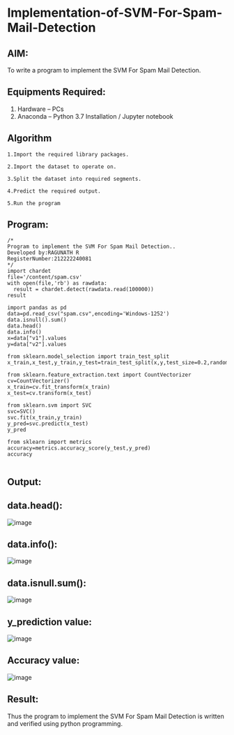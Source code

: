# Implementation-of-SVM-For-Spam-Mail-Detection

## AIM:
To write a program to implement the SVM For Spam Mail Detection.

## Equipments Required:
1. Hardware – PCs
2. Anaconda – Python 3.7 Installation / Jupyter notebook

## Algorithm
```
1.Import the required library packages.

2.Import the dataset to operate on.

3.Split the dataset into required segments.

4.Predict the required output.

5.Run the program
```

## Program:
```
/*
Program to implement the SVM For Spam Mail Detection..
Developed by:RAGUNATH R 
RegisterNumber:212222240081 
*/
import chardet 
file='/content/spam.csv'
with open(file,'rb') as rawdata:
  result = chardet.detect(rawdata.read(100000))
result

import pandas as pd
data=pd.read_csv("spam.csv",encoding='Windows-1252')
data.isnull().sum()
data.head()
data.info()
x=data["v1"].values
y=data["v2"].values

from sklearn.model_selection import train_test_split
x_train,x_test,y_train,y_test=train_test_split(x,y,test_size=0.2,random_state=0)

from sklearn.feature_extraction.text import CountVectorizer 
cv=CountVectorizer()
x_train=cv.fit_transform(x_train)
x_test=cv.transform(x_test)

from sklearn.svm import SVC
svc=SVC()
svc.fit(x_train,y_train)
y_pred=svc.predict(x_test)
y_pred

from sklearn import metrics
accuracy=metrics.accuracy_score(y_test,y_pred)
accuracy


```

## Output:
## data.head():
![image](https://github.com/Ragu-123/Implementation-of-SVM-For-Spam-Mail-Detection/assets/113915622/094aac7d-c7c3-41b8-9f6e-72ad47e6c3d9)
## data.info():
![image](https://github.com/Ragu-123/Implementation-of-SVM-For-Spam-Mail-Detection/assets/113915622/c2c079a8-bea5-465c-affe-104f2171c897)
## data.isnull.sum():
![image](https://github.com/Ragu-123/Implementation-of-SVM-For-Spam-Mail-Detection/assets/113915622/533b4b99-2441-4b5e-b23f-04ac8251e9b1)
## y_prediction value:
![image](https://github.com/Ragu-123/Implementation-of-SVM-For-Spam-Mail-Detection/assets/113915622/106ab8d3-e92a-462a-bc10-568382c64913)
## Accuracy value:
![image](https://github.com/Ragu-123/Implementation-of-SVM-For-Spam-Mail-Detection/assets/113915622/ea129a56-e374-4546-834a-1a6a909a1d5e)


## Result:
Thus the program to implement the SVM For Spam Mail Detection is written and verified using python programming.
